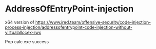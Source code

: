# AddressOfEntryPoint-injection
x64 version of https://www.ired.team/offensive-security/code-injection-process-injection/addressofentrypoint-code-injection-without-virtualallocex-rwx

Pop calc.exe success
